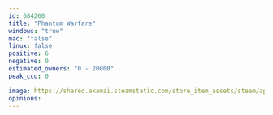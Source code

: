 ```yaml
---
id: 684260
title: "Phantom Warfare"
windows: "true"
mac: "false"
linux: false
positive: 6
negative: 0
estimated_owners: "0 - 20000"
peak_ccu: 0

image: https://shared.akamai.steamstatic.com/store_item_assets/steam/apps/684260/header.jpg?t=1510820888
opinions:
---
```

